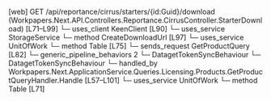 [web] GET /api/reportance/cirrus/starters/{id:Guid}/download  (Workpapers.Next.API.Controllers.Reportance.CirrusController.StarterDownload)  [L71–L99]
  └─ uses_client KeenClient [L90]
  └─ uses_service StorageService
    └─ method CreateDownloadUrl [L97]
  └─ uses_service UnitOfWork
    └─ method Table [L75]
  └─ sends_request GetProductQuery [L82]
    └─ generic_pipeline_behaviors 2
      └─ DatagetTokenSyncBehaviour
      └─ DatagetTokenSyncBehaviour
    └─ handled_by Workpapers.Next.ApplicationService.Queries.Licensing.Products.GetProductQueryHandler.Handle [L57–L101]
      └─ uses_service UnitOfWork
        └─ method Table [L71]

